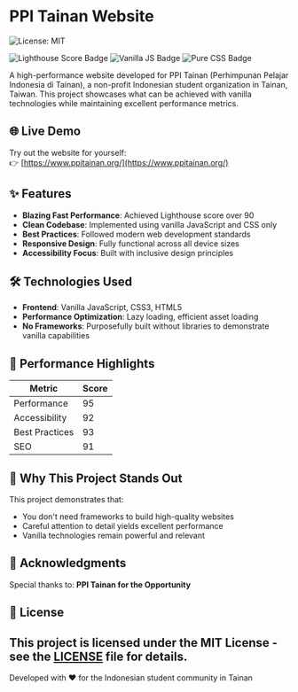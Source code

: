 # PPI Tainan Website
![License: MIT](https://img.shields.io/badge/License-MIT-yellow.svg)

![Lighthouse Score Badge](https://img.shields.io/badge/Lighthouse-90%2B-brightgreen)
![Vanilla JS Badge](https://img.shields.io/badge/JavaScript-Vanilla-yellow)
![Pure CSS Badge](https://img.shields.io/badge/CSS-Pure-blue)

A high-performance website developed for PPI Tainan (Perhimpunan Pelajar Indonesia di Tainan), a non-profit Indonesian student organization in Tainan, Taiwan. This project showcases what can be achieved with vanilla technologies while maintaining excellent performance metrics.

## 🌐 Live Demo
Try out the website for yourself:  
👉 [https://www.ppitainan.org/](https://www.ppitainan.org/)

## ✨ Features

- **Blazing Fast Performance**: Achieved Lighthouse score over 90
- **Clean Codebase**: Implemented using vanilla JavaScript and CSS only
- **Best Practices**: Followed modern web development standards
- **Responsive Design**: Fully functional across all device sizes
- **Accessibility Focus**: Built with inclusive design principles

## 🛠️ Technologies Used

- **Frontend**: Vanilla JavaScript, CSS3, HTML5
- **Performance Optimization**: Lazy loading, efficient asset loading
- **No Frameworks**: Purposefully built without libraries to demonstrate vanilla capabilities

## 🚀 Performance Highlights

| Metric          | Score |
|-----------------|-------|
| Performance     | 95    |
| Accessibility   | 92    |
| Best Practices  | 93    |
| SEO             | 91    |

## 🌟 Why This Project Stands Out

This project demonstrates that:
- You don't need frameworks to build high-quality websites
- Careful attention to detail yields excellent performance
- Vanilla technologies remain powerful and relevant


## 🙏 Acknowledgments

Special thanks to:
**PPI Tainan for the Opportunity**

## 📜 License

This project is licensed under the **MIT License** - see the [LICENSE](https://github.com/ThaN1eL/PPI_TAINAN/blob/main/license.md) file for details.
---

Developed with ❤️ for the Indonesian student community in Tainan
